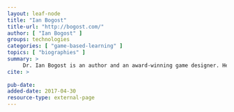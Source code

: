 ```yaml
---
layout: leaf-node
title: "Ian Bogost"
title-url: "http://bogost.com/"
author: [ "Ian Bogost" ]
groups: technologies
categories: [ "game-based-learning" ]
topics: [ "biographies" ]
summary: >
     Dr. Ian Bogost is an author and an award-winning game designer. He is Ivan Allen College Distinguished Chair in Media Studies and Professor of Interactive Computing at the Georgia Institute of Technology, where he also holds an appointment in the Scheller College of Business. Bogost is also Founding Partner at Persuasive Games LLC, an independent game studio, and a Contributing Editor at The Atlantic.
cite: >
     
pub-date: 
added-date: 2017-04-30
resource-type: external-page
---
```

